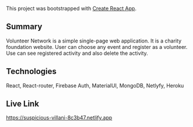 This project was bootstrapped with [Create React App](https://github.com/facebook/create-react-app).

## Summary

  Volunteer Network is a simple single-page web application. It is a charity foundation website. User can choose any event and register as a volunteer. Use can see registered activity and also delete the activity.

 ## Technologies 
 
 React, React-router, Firebase Auth, MaterialUI, MongoDB, Netlyfy,   Heroku

## Live Link 
https://suspicious-villani-8c3b47.netlify.app
